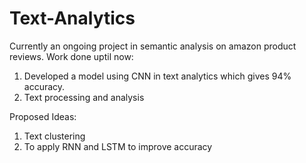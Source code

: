 # Text-Analytics
Currently an ongoing project in semantic analysis on amazon product reviews.
Work done uptil now:
1. Developed a model using CNN in text analytics which gives 94% accuracy.
2. Text processing and analysis

Proposed Ideas:

1. Text clustering
2. To apply RNN and LSTM to improve accuracy
